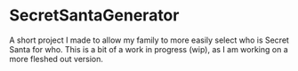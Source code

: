 # SecretSantaGenerator
A short project I made to allow my family to more easily select who is Secret Santa for who. This is a bit of a work in progress (wip), as I am working on a more fleshed out version.

